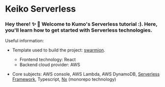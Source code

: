 # Keiko Serverless


### Hey there! ✨ 🚀 Welcome to Kumo's Serverless tutorial :). Here, you'll learn how to get started with Serverless technologies.

Useful information:
- Template used to build the project: [swarmion](https://github.com/swarmion/template).
  - Frontend technology: React
  - Backend cloud provider: AWS

- Core subjects: AWS console, AWS Lambda, AWS DynamoDB, [Serverless Framework](https://www.serverless.com/framework/docs), Typescript, [Nx](https://nx.dev/) (monorepo technology)
